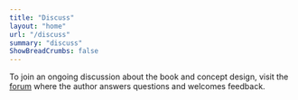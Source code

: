 ```yaml
---
title: "Discuss"
layout: "home"
url: "/discuss"
summary: "discuss"
ShowBreadCrumbs: false
---
```



To join an ongoing discussion about the book and concept design, visit the [forum](http://forum.softwareconcepts.io) where the author answers questions and welcomes feedback.
